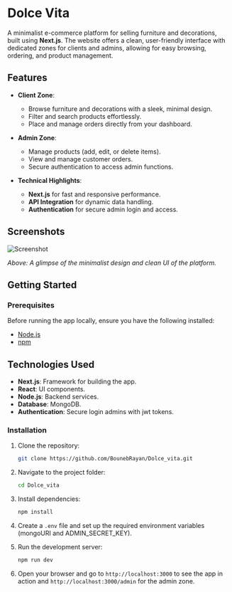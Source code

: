 # Dolce Vita

A minimalist e-commerce platform for selling furniture and decorations, built using **Next.js**. The website offers a clean, user-friendly interface with dedicated zones for clients and admins, allowing for easy browsing, ordering, and product management.

## Features

- **Client Zone**:
  - Browse furniture and decorations with a sleek, minimal design.
  - Filter and search products effortlessly.
  - Place and manage orders directly from your dashboard.

- **Admin Zone**:
  - Manage products (add, edit, or delete items).
  - View and manage customer orders.
  - Secure authentication to access admin functions.

- **Technical Highlights**:
  - **Next.js** for fast and responsive performance.
  - **API Integration** for dynamic data handling.
  - **Authentication** for secure admin login and access.

## Screenshots

![Screenshot](https://i.ibb.co/h1ZZXFk/Screenshot-2025-01-23-181754.png)

_Above: A glimpse of the minimalist design and clean UI of the platform._

## Getting Started

### Prerequisites
Before running the app locally, ensure you have the following installed:

- [Node.js](https://nodejs.org/)
- [npm](https://www.npmjs.com/)

## Technologies Used

- **Next.js**: Framework for building the app.
- **React**: UI components.
- **Node.js**: Backend services.
- **Database**: MongoDB.
- **Authentication**: Secure login admins with jwt tokens.


### Installation

1. Clone the repository:
   ```bash
   git clone https://github.com/BounebRayan/Dolce_vita.git
   ```

2. Navigate to the project folder:
   ```bash
   cd Dolce_vita
   ```

3. Install dependencies:
   ```bash
   npm install
   ```

4. Create a `.env` file and set up the required environment variables (mongoURI and ADMIN_SECRET_KEY).

5. Run the development server:
   ```bash
   npm run dev
   ```

6. Open your browser and go to `http://localhost:3000` to see the app in action and `http://localhost:3000/admin` for the admin zone.



